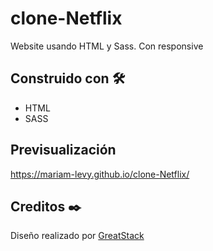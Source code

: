 # clone-Netflix
Website usando HTML y Sass.
Con responsive

## Construido con 🛠️
* HTML
* SASS

## Previsualización
https://mariam-levy.github.io/clone-Netflix/

## Creditos ✒️
Diseño realizado por [GreatStack](https://www.youtube.com/watch?v=Tgat3-prVv4)
